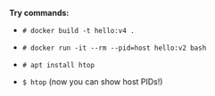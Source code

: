 **Try commands:**

* `# docker build -t hello:v4 .`

* `# docker run -it --rm --pid=host hello:v2 bash`

* `# apt install htop`

* `$ htop` (now you can show host PIDs!)
